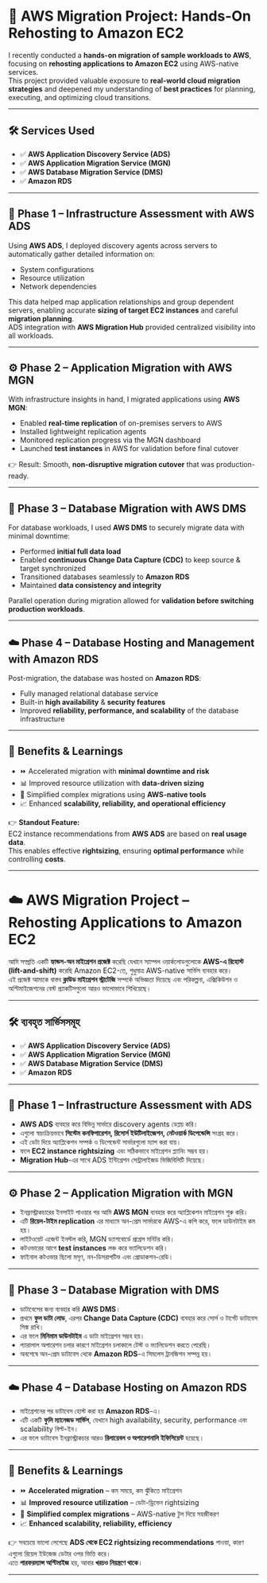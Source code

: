 



# 🚀 AWS Migration Project: Hands-On Rehosting to Amazon EC2

I recently conducted a **hands-on migration of sample workloads to AWS**, focusing on **rehosting applications to Amazon EC2** using AWS-native services.  
This project provided valuable exposure to **real-world cloud migration strategies** and deepened my understanding of **best practices** for planning, executing, and optimizing cloud transitions.

---

## 🛠️ Services Used
- ✅ **AWS Application Discovery Service (ADS)**
- ✅ **AWS Application Migration Service (MGN)**
- ✅ **AWS Database Migration Service (DMS)**
- ✅ **Amazon RDS**

---

## 🧭 Phase 1 – Infrastructure Assessment with AWS ADS
Using **AWS ADS**, I deployed discovery agents across servers to automatically gather detailed information on:
- System configurations  
- Resource utilization  
- Network dependencies  

This data helped map application relationships and group dependent servers, enabling accurate **sizing of target EC2 instances** and careful **migration planning**.  
ADS integration with **AWS Migration Hub** provided centralized visibility into all workloads.

---

## ⚙️ Phase 2 – Application Migration with AWS MGN
With infrastructure insights in hand, I migrated applications using **AWS MGN**:
- Enabled **real-time replication** of on-premises servers to AWS  
- Installed lightweight replication agents  
- Monitored replication progress via the MGN dashboard  
- Launched **test instances** in AWS for validation before final cutover  

👉 Result: Smooth, **non-disruptive migration cutover** that was production-ready.

---

## 💾 Phase 3 – Database Migration with AWS DMS
For database workloads, I used **AWS DMS** to securely migrate data with minimal downtime:
- Performed **initial full data load**  
- Enabled **continuous Change Data Capture (CDC)** to keep source & target synchronized  
- Transitioned databases seamlessly to **Amazon RDS**  
- Maintained **data consistency and integrity**  

Parallel operation during migration allowed for **validation before switching production workloads**.

---

## ☁️ Phase 4 – Database Hosting and Management with Amazon RDS
Post-migration, the database was hosted on **Amazon RDS**:
- Fully managed relational database service  
- Built-in **high availability** & **security features**  
- Improved **reliability, performance, and scalability** of the database infrastructure  

---

## 🌟 Benefits & Learnings
- ⏩ Accelerated migration with **minimal downtime and risk**  
- 📊 Improved resource utilization with **data-driven sizing**  
- 🔧 Simplified complex migrations using **AWS-native tools**  
- 📈 Enhanced **scalability, reliability, and operational efficiency**  

👉 **Standout Feature:**  
EC2 instance recommendations from **AWS ADS** are based on **real usage data**.  
This enables effective **rightsizing**, ensuring **optimal performance** while controlling **costs**.

---







# ☁️ AWS Migration Project – Rehosting Applications to Amazon EC2  

আমি সম্প্রতি একটি **হ্যান্ডস-অন মাইগ্রেশন প্রজেক্ট** করেছি যেখানে স্যাম্পল ওয়ার্কলোডগুলোকে **AWS-এ রিহোস্ট (lift-and-shift)** করেছি Amazon EC2-তে, শুধুমাত্র AWS-native সার্ভিস ব্যবহার করে।  
এই প্রজেক্ট আমাকে বাস্তব **ক্লাউড মাইগ্রেশন স্ট্রাটেজি** সম্পর্কে অভিজ্ঞতা দিয়েছে এবং পরিকল্পনা, এক্সিকিউশন ও অপ্টিমাইজেশনের বেস্ট প্র্যাকটিসগুলো আরও ভালোভাবে শিখিয়েছে।  

---

## 🛠️ ব্যবহৃত সার্ভিসসমূহ  
- ✅ **AWS Application Discovery Service (ADS)**  
- ✅ **AWS Application Migration Service (MGN)**  
- ✅ **AWS Database Migration Service (DMS)**  
- ✅ **Amazon RDS**  

---

## 🧭 Phase 1 – Infrastructure Assessment with ADS  
- **AWS ADS** ব্যবহার করে বিভিন্ন সার্ভারে discovery agents ডেপ্লয় করি।  
- এগুলো স্বয়ংক্রিয়ভাবে **সিস্টেম কনফিগারেশন, রিসোর্স ইউটিলাইজেশন, নেটওয়ার্ক ডিপেন্ডেন্সি** সংগ্রহ করে।  
- এই ডেটা দিয়ে অ্যাপ্লিকেশন সম্পর্ক ও ডিপেন্ডেন্ট সার্ভারগুলো ম্যাপ করা যায়।  
- ফলে **EC2 instance rightsizing** এবং সঠিকভাবে মাইগ্রেশন প্ল্যানিং সম্ভব হয়।  
- **Migration Hub**-এর সাথে ADS ইন্টিগ্রেশন সেন্ট্রালাইজড ভিজিবিলিটি দিয়েছে।  

---

## ⚙️ Phase 2 – Application Migration with MGN  
- ইনফ্রাস্ট্রাকচারের ইনসাইট পাওয়ার পর আমি **AWS MGN** ব্যবহার করে অ্যাপ্লিকেশন মাইগ্রেশন শুরু করি।  
- এটি **রিয়েল-টাইম replication** এর মাধ্যমে অন-প্রেম সার্ভারকে AWS-এ কপি করে, ফলে ডাউনটাইম কম হয়।  
- লাইটওয়েট এজেন্ট ইনস্টল করি, MGN ড্যাশবোর্ডে প্রগ্রেস মনিটর করি।  
- কটওভারের আগে **test instances** লঞ্চ করে ভ্যালিডেশন করি।  
- ফাইনাল কটওভার ছিলো মসৃণ, নন-ডিসরাপটিভ এবং প্রোডাকশন-রেডি।  

---

## 💾 Phase 3 – Database Migration with DMS  
- ডাটাবেসের জন্য ব্যবহার করি **AWS DMS**।  
- প্রথমে **ফুল ডাটা লোড**, এরপর **Change Data Capture (CDC)** ব্যবহার করে সোর্স ও টার্গেট ডাটাবেস সিঙ্ক রাখি।  
- এর ফলে **মিনিমাম ডাউনটাইম** এ ডাটা মাইগ্রেশন সম্ভব হয়।  
- প্যারালাল অপারেশন চলার কারণে মাইগ্রেশন চলাকালে টেস্ট ও ভ্যালিডেশন করতে পেরেছি।  
- অবশেষে অন-প্রেম ডাটাবেস থেকে **Amazon RDS**-এ সিমলেস ট্রানজিশন সম্পন্ন হয়।  

---

## ☁️ Phase 4 – Database Hosting on Amazon RDS  
- মাইগ্রেশনের পর ডাটাবেস হোস্ট করা হয় **Amazon RDS**-এ।  
- এটি একটি **ফুলি ম্যানেজড সার্ভিস**, যেখানে high availability, security, performance এবং scalability বিল্ট-ইন।  
- এর ফলে ডাটাবেস ইনফ্রাস্ট্রাকচার আরও **রিলায়েবল ও অপারেশনালি ইফিসিয়েন্ট** হয়েছে।  

---

## 🌟 Benefits & Learnings  
- ⏩ **Accelerated migration** – কম সময়ে, কম ঝুঁকিতে মাইগ্রেশন  
- 📊 **Improved resource utilization** – ডেটা-ড্রিভেন rightsizing  
- 🔧 **Simplified complex migrations** – AWS-native টুল দিয়ে সহজীকরণ  
- 📈 **Enhanced scalability, reliability, efficiency**  

👉 সবচেয়ে ভালো লেগেছে **ADS থেকে EC2 rightsizing recommendations** পাওয়া, কারণ এগুলো রিয়েল ইউজেজ ডেটার ওপর ভিত্তি করে।  
এতে **পারফরম্যান্স অপ্টিমাইজ** হয়, আবার **খরচও নিয়ন্ত্রণে থাকে**।  

---
